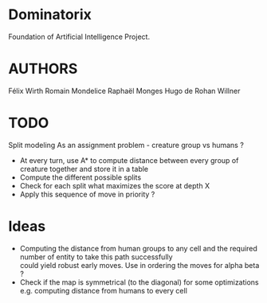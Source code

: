 # Dominatorix
Foundation of Artificial Intelligence Project.


# AUTHORS
Félix Wirth
Romain Mondelice
Raphaël Monges
Hugo de Rohan Willner

# TODO
Split modeling
As an assignment problem - creature group vs humans ?
- At every turn, use A* to compute distance between every group of creature together and store it in a table
- Compute the different possible splits
- Check for each split what maximizes the score at depth X
- Apply this sequence of move in priority ?

# Ideas
- Computing the distance from human groups to any cell and the required number of entity to take this path successfully \
could yield robust early moves. Use in ordering the moves for alpha beta ?
- Check if the map is symmetrical (to the diagonal) for some optimizations e.g. computing distance from humans to every cell